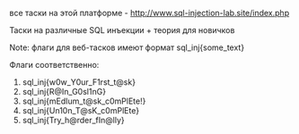 все таски на этой платформе - http://www.sql-injection-lab.site/index.php

Таски на различные SQL инъекции + теория для новичков

Note: флаги для веб-тасков имеют формат sql_inj{some_text}

Флаги соответственно:
1. sql_inj{w0w_Y0ur_F1rst_t@sk}
2. sql_inj{R@In_G0sl1nG}
3. sql_inj{mEdIum_t@sk_c0mPlEte!}
4. sql_inj{Un10n_T@sK_c0mPlEte}
5. sql_inj{Try_h@rder_fIn@lly}
